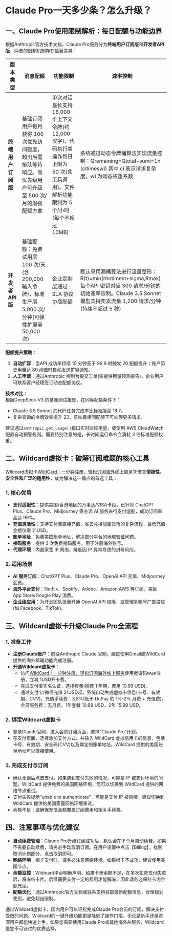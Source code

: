 # Claude Pro一天多少条？怎么升级？

## 一、Claude Pro使用限制解析：每日配额与功能边界

根据Anthropic官方技术文档，Claude Pro服务分为**终端用户订阅版**和**开发者API版**，两者的限制机制存在显著差异：

| 版本类型 | 消息配额 | 功能限制 | 速率控制 |
| --- | --- | --- | --- |
| **终端用户订阅版** | 基础订阅用户每月获得 100 次优先访问额度，超出后需排队等待响应。高优先级用户可升级至 500 次/月的增强配额方案 | 单次对话最长支持 16,000 个上下文令牌(约 12,000 汉字)。代码执行类操作每日上限为 50 次(含工具调用)。文件解析功能限制为 5 个/小时(每个不超过 10MB) | 系统通过动态令牌桶算法实现流量控制：Qremaining​=Qtotal​−sumi=1n​(ci​timeswi​) 其中 ci​ 表示请求复杂度，wi​ 为动态权重系数 |
| **开发者 API 版** | 基础配额：免费试用层 100 次/天(含 200,000 输入令牌)，标准生产层 5,000 次/分钟(可弹性扩展至 50,000 次) | 企业定制层通过 SLA 协议协商配额 | 默认采用漏桶算法进行流量整形：R(t)=min(rhotimest+sigma,Rmax​) 每个API 密钥对应 300 请求/分钟的初始速率限制。Claude 3.5 Sonnet 模型支持突发流量 1,200 请求/分钟(持续不超过 5 秒) |

**配额提升策略**：

1. **自动扩容**：当API 成功率持续 10 分钟高于 99.9 时触发 20 配额提升；账户历史用量达 80 阈值时自动发送扩容通知。
2. **人工申请**：通过Anthropic 控制台提交工单(需提供用量预测报告)，企业用户可联系客户经理签订动态配额协议。

**技术对比**：  
根据DeepSeek-V3 的基准测试报告，在同等配额条件下：

- Claude 3.5 Sonnet 的代码任务完成率比标准版高 18.7。
- 复杂查询的令牌效率提升 23，意味着相同配额下可处理更多请求。

建议通过`anthropic.get_usage()`接口实时监控用量，或使用 AWS CloudWatch 配置自动预警规则。需要特别注意的是，长时间运行命令会消耗 3 倍标准配额权重。

## 二、Wildcard虚拟卡：破解订阅难题的核心工具

Wildcard虚拟卡[WildCard | 一分钟注册，轻松订阅海外线上服务](https://bewildcard.com/i/MASK)凭借其**便捷性、安全性和广泛的适用性**，成为解决这一痛点的首选工具：

### 1. 核心优势

- **支付适配性**：提供美国/香港地区的万事达/VISA卡段，已针对 ChatGPT Plus、Claude Pro、Midjourney 等主流 AI 服务进行支付适配，成功订阅率高达 99%。
- **充值灵活性**：支持支付宝直接充值，省去兑换加密货币的复杂流程，最低充值金额仅需 21USD。
- **账单地址**：免费美国账单地址，解决部分平台的地域验证问题。
- **接码服务**：提供 3 次免费接码服务，用于注册海外账号。
- **代理环境**：内置家宽 IP 网络，降低因 IP 异常导致的封号风险。

### 2. 适用场景

- **AI 服务订阅**：ChatGPT Plus、Claude Pro、OpenAI API 充值、Midjourney 会员。
- **海外平台支付**：Netflix、Spotify、Adobe、Amazon AWS 等订阅，美区 App Store/Google Play 消费。
- **企业级应用**：为开发团队批量开通 OpenAI API 权限，或管理多账号广告投放(如 Facebook、TikTok)。

## 三、Wildcard虚拟卡升级Claude Pro全流程

### 1. 准备工作

- **注册Claude账户**：前往Anthropic Claude 官网，建议使用Gmail或WildCard提供的海外邮箱功能完成注册。
- **开通Wildcard虚拟卡**：
  - 访问[WildCard | 一分钟注册，轻松订阅海外线上服务](https://bewildcard.com/i/MASK)使用邀请码`MASK`注册，立减 1USD开卡费。
  - 完成支付宝实名认证，选择套餐(推荐 1 年期，费用 10.99 USD)。
  - 通过支付宝/微信充值 21USD起，系统自动生成虚拟卡信息(卡号、有效期、CVV)。充值手续费：3.5%(低于 DuPay 的 1%-2% 月费 + 充值费)。会员服务费：无月费，1年套餐 10.99 USD，2年 15.99 USD。

### 2. 绑定Wildcard虚拟卡

- 登录Claude官网，进入会员订阅页面，选择“Claude Pro”计划。
- 在支付页面，选择添加支付方式，并输入 WildCard 虚拟信用卡的信息，包括卡号、有效期、安全码(CVV)以及绑定的账单地址。WildCard 提供的美国账单地址可以直接使用。

### 3. 完成支付与订阅

- 确认无误后点击支付。如果遇到支付失败的情况，可能是 IP 或支付环境的问题。WildCard 提供免费的美国网络环境，您可以切换到 WildCard 提供的网络节点重试。
- 支付失败提示“unable to authenticate”：可能是支付 IP 被风控，建议切换到 WildCard 提供的美国家庭网络环境重试。
- 余额不足：请确保充值金额覆盖订阅费用和相关手续费。

## 四、注意事项与优化建议

- **自动续费管理**：Claude Pro升级订阅成功后，默认会在下个月自动续费。如果不需要自动续费，请务必手动取消订阅。在用户设置中点击【Billing】，找到取消计划部分，点击取消即可。
- **网络环境**：绑卡支付时，请务必注意网络环境。如果绑卡不成功，建议使用美国节点。
- **余额监控**：Wildcard平台明确声明，如果卡里余额不足，在多次扣款支付失败后，将冻结卡片。后续需要支付一定的费用才能解冻，因此请务必保持卡内余额充足。
- **配额优化**：通过Anthropic官方文档或联系支持获取最新配额信息，合理规划使用，避免超出限制。

通过Wildcard虚拟卡，国内用户可以轻松完成Claude 
Pro会员的订阅，解决支付受限的问题。Wildcard的一键升级功能更是降低了操作门槛，无论是新手还是资深用户都能快速上手。如果您需要使用Claude
 Pro或其他海外AI服务，Wildcard是您不可错过的优质选择。
